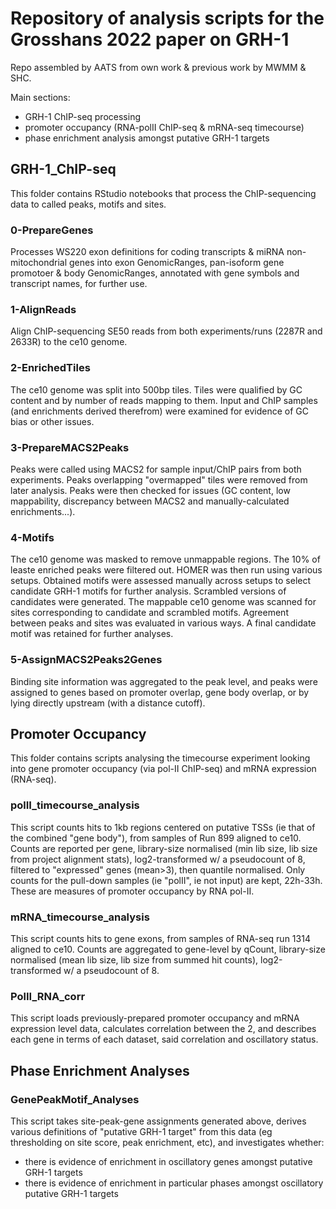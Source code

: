 # Repository of analysis scripts for the Grosshans 2022 paper on GRH-1

Repo assembled by AATS from own work & previous work by MWMM & SHC.

Main sections:
- GRH-1 ChIP-seq processing
- promoter occupancy (RNA-polII ChIP-seq & mRNA-seq timecourse)
- phase enrichment analysis amongst putative GRH-1 targets



<!-- ----------------------------------------------------------------------- -->
## GRH-1_ChIP-seq

This folder contains RStudio notebooks that process the ChIP-sequencing data to
called peaks, motifs and sites.

### 0-PrepareGenes
Processes WS220 exon definitions for coding transcripts & miRNA non-mitochondrial genes into exon GenomicRanges, pan-isoform gene promotoer & body GenomicRanges, annotated with gene symbols and transcript names, for further use.

### 1-AlignReads
Align ChIP-sequencing SE50 reads from both experiments/runs (2287R and 2633R) to the ce10 genome.

### 2-EnrichedTiles
The ce10 genome was split into 500bp tiles. Tiles were qualified by GC content and by number of reads mapping to them. Input and ChIP samples (and enrichments derived therefrom) were examined for evidence of GC bias or other issues.

### 3-PrepareMACS2Peaks
Peaks were called using MACS2 for sample input/ChIP pairs from both experiments. Peaks overlapping "overmapped" tiles were removed from later analysis. Peaks were then checked for issues (GC content, low mappability, discrepancy between MACS2 and manually-calculated enrichments...).

### 4-Motifs
The ce10 genome was masked to remove unmappable regions. The 10% of leaste enriched peaks were filtered out. HOMER was then run using various setups. Obtained motifs were assessed manually across setups to select candidate GRH-1 motifs for further analysis. Scrambled versions of candidates were generated. The mappable ce10 genome was scanned for sites corresponding to candidate and scrambled motifs. Agreement between peaks and sites was evaluated in various ways. A final candidate motif was retained for further analyses.

### 5-AssignMACS2Peaks2Genes
Binding site information was aggregated to the peak level, and peaks were assigned to genes based on promoter overlap, gene body overlap, or by lying directly upstream (with a distance cutoff).



<!-- ----------------------------------------------------------------------- -->
## Promoter Occupancy

This folder contains scripts analysing the timecourse experiment looking into gene promoter occupancy (via pol-II ChIP-seq) and mRNA expression (RNA-seq).


### polII_timecourse_analysis
This script counts hits to 1kb regions centered on putative TSSs (ie that of the combined "gene body"), from samples of Run 899 aligned to ce10.
Counts are reported per gene, library-size normalised (min lib size,
lib size from project alignment stats), log2-transformed w/ a pseudocount of 8,
filtered to "expressed" genes (mean>3), then quantile normalised.
Only counts for the pull-down samples (ie "polII", ie not input) are kept, 22h-33h.
These are measures of promoter occupancy by RNA pol-II.


### mRNA_timecourse_analysis
This script counts hits to gene exons, from samples of RNA-seq run 1314 aligned to ce10.
Counts are aggregated to gene-level by qCount, library-size normalised
(mean lib size, lib size from summed hit counts), log2-transformed w/ a pseudocount of 8.


### PolII_RNA_corr
This script loads previously-prepared promoter occupancy and mRNA expression level data, calculates correlation between the 2, and describes each gene in terms of each dataset, said correlation and oscillatory status.



<!-- ----------------------------------------------------------------------- -->
## Phase Enrichment Analyses

### GenePeakMotif_Analyses
This script takes site-peak-gene assignments generated above, derives various definitions of "putative GRH-1 target" from this data (eg thresholding on site score, peak enrichment, etc), and investigates whether:
- there is evidence of enrichment in oscillatory genes amongst putative GRH-1 targets
- there is evidence of enrichment in particular phases amongst oscillatory putative GRH-1 targets




<!-- EOF -->
